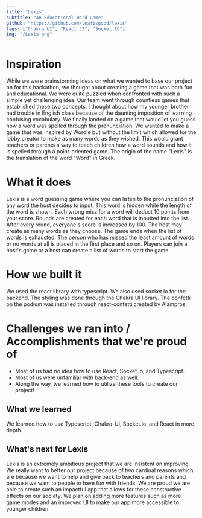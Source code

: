 ```yaml
---
title: "Lexis"
subtitle: "An Educational Word Game"
github: "https://github.com/loafisgood/lexis"
tags: ["Chakra UI", "React JS", "Socket.IO"]
img: "/Lexis.png"
---
```


# Inspiration
While we were brainstorming ideas on what we wanted to base our project on for this hackathon, we thought about creating a game that was both fun and educational. We were quite puzzled when confronted with such a simple yet challenging idea. Our team went through countless games that established these two concepts. I thought about how my younger brother had trouble in English class because of the daunting imposition of learning confusing vocabulary. We finally landed on a game that would let you guess how a word was spelled through the pronunciation. We wanted to make a game that was inspired by Wordle but without the limit which allowed for the lobby creator to make as many words as they wished. This would grant teachers or parents a way to teach children how a word sounds and how it is spelled through a point-oriented game. The origin of the name "Lexis" is the translation of the word "Word" in Greek.

# What it does
Lexis is a word guessing game where you can listen to the pronunciation of any word the host decides to input. This word is hidden while the length of the word is shown. Each wrong miss for a word will deduct 10 points from your score. Rounds are created for each word that is inputted into the list. After every round, everyone's score is increased by 100. The host may create as many words as they choose. The game ends when the list of words is exhausted. The person who has missed the least amount of words or no words at all is placed in the first place and so on. Players can join a host's game or a host can create a list of words to start the game.

# How we built it
We used the react library with typescript. We also used socket.io for the backend. The styling was done through the Chakra UI library. The confetti on the podium was installed through react-confetti created by Alampros.

# Challenges we ran into / Accomplishments that we're proud of
- Most of us had no idea how to use React, Socket.io, and Typescript. 
- Most of us were unfamiliar with back-end as well. 
- Along the way, we learned how to utilize these tools to create our project!

## What we learned
We learned how to use Typescript, Chakra-UI, Socket.io, and React in more depth.

## What's next for Lexis
Lexis is an extremely ambitious project that we are insistent on improving. We really want to better our project because of two cardinal reasons which are because we want to help and give back to teachers and parents and because we want to people to have fun with friends. We are proud we are able to create such an impactful app that allows for these constructive effects on our society. We plan on adding more features such as more game modes and an improved UI to make our app more accessible to younger children.